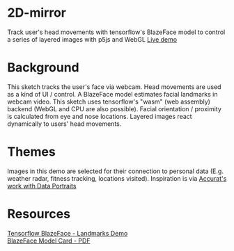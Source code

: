 # 2D-mirror
Track user's head movements with tensorflow's BlazeFace model to control a series of layered images with p5js and WebGL
[Live demo](https://nsitu.ca/2dmirror)

# Background
This sketch tracks the user's face via webcam. Head movements are used as a kind of UI / control. A BlazeFace model estimates facial landmarks in webcam video. This sketch uses tensorflow's "wasm" (web assembly) backend (WebGL and CPU are also possible). Facial orientation / proximity is calculated from eye and nose locations. Layered images react dynamically to users' head movements. 

# Themes
Images in this demo are selected for their connection to personal data (E.g. weather radar, fitness tracking, locations visited). Inspiration is via [Accurat's work with Data Portraits](https://www.accurat.it/work/ted)

# Resources
[Tensorflow BlazeFace - Landmarks Demo](https://storage.googleapis.com/tfjs-models/demos/blazeface/index.html)  
[BlazeFace Model Card - PDF](https://drive.google.com/file/d/1f39lSzU5Oq-j_OXgS67KfN5wNsoeAZ4V/view)
 
